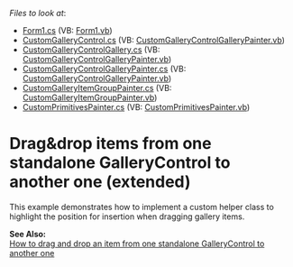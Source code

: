 <!-- default file list -->
*Files to look at*:

* [Form1.cs](./CS/DragDropExample/Form1.cs) (VB: [Form1.vb](./VB/DragDropExample/Form1.vb))
* [CustomGalleryControl.cs](./CS/DragDropExample/Gallery/CustomGalleryControl.cs) (VB: [CustomGalleryControlGalleryPainter.vb](./VB/DragDropExample/Gallery/CustomGalleryControlGalleryPainter.vb))
* [CustomGalleryControlGallery.cs](./CS/DragDropExample/Gallery/CustomGalleryControlGallery.cs) (VB: [CustomGalleryControlGalleryPainter.vb](./VB/DragDropExample/Gallery/CustomGalleryControlGalleryPainter.vb))
* [CustomGalleryControlGalleryPainter.cs](./CS/DragDropExample/Gallery/CustomGalleryControlGalleryPainter.cs) (VB: [CustomGalleryControlGalleryPainter.vb](./VB/DragDropExample/Gallery/CustomGalleryControlGalleryPainter.vb))
* [CustomGalleryItemGroupPainter.cs](./CS/DragDropExample/Gallery/CustomGalleryItemGroupPainter.cs) (VB: [CustomGalleryItemGroupPainter.vb](./VB/DragDropExample/Gallery/CustomGalleryItemGroupPainter.vb))
* [CustomPrimitivesPainter.cs](./CS/DragDropExample/Gallery/CustomPrimitivesPainter.cs) (VB: [CustomPrimitivesPainter.vb](./VB/DragDropExample/Gallery/CustomPrimitivesPainter.vb))
<!-- default file list end -->
# Drag&drop items from one standalone GalleryControl to another one (extended)


<p>This example demonstrates how to implement a custom helper class to highlight the position for insertion when dragging gallery items.</p>
<p><strong>See Also:<br /> </strong><a href="https://www.devexpress.com/Support/Center/p/E2925">How to drag and drop an item from one standalone GalleryControl to another one</a></p>

<br/>


